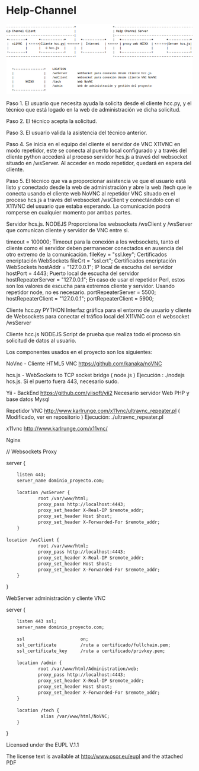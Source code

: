 # Help-Channel

![Alt text](/hc.png?raw=true "Diagrama Servidor")

Paso 1. El usuario que necesita ayuda la solicita desde el cliente hcc.py, y el técnico que está logado en la web de administración ve dicha solicitud.

Paso 2. El técnico acepta la solicitud.

Paso 3. El usuario valida la asistencia del técnico anterior.

Paso 4. Se inicia en el equipo del cliente el servidor de VNC X11VNC en modo repetidor, este se conecta al puerto local configurado y a través del cliente python accederá al proceso servidor hcs.js a traveś del websocket situado en /wsServer.
Al acceder en modo repetidor, quedará en espera del cliente.

Paso 5. El técnico que va a proporcionar asistencia ve que el usuario está listo y conectado desde la web de administración y abre la web /tech que le conecta usando el cliente web NoVNC al repetidor VNC situado en el proceso hcs.js a través del websocket /wsClient y conectándolo con el X11VNC del usuario que estaba esperando. La comunicación podrá romperse en cualquier momento por ambas partes.


Servidor hcs.js. NODEJS
Proporciona los websockets /wsClient y /wsServer que comunican cliente y servidor de VNC entre si.  

timeout = 100000;       Timeout para la conexión a los websockets, tanto el cliente como el servidor deben permanecer conectados en ausencia del otro extremo de la comunicación. 
fileKey = "ssl.key";    Certificados encriptación WebSockets
fileCrt = "ssl.crt";    Certificados encriptación WebSockets
hostAddr = "127.0.0.1"; IP local de escucha del servidor
hostPort = 4443;	Puerto local de escucha del servidor		      
hostRepeaterServer = "127.0.0.1";    En caso de usar el repetidor Perl, estos son los valores de escucha para extremos cliente y servidor. Usando repetidor node, no es necesario.
portRepeaterServer = 5500;
hostRepeaterClient = "127.0.0.1";
portRepeaterClient = 5900;

Cliente hcc.py PYTHON
Interfaz gráfica para el entorno de usuario y cliente de Websockets para conectar el tráfico local del X11VNC con el websocket /wsServer 

Cliente hcc.js NODEJS
Script de prueba que realiza todo el proceso sin solicitud de datos al usuario.



Los componentes usados en el proyecto son los siguientes:

NoVnc - Cliente HTML5 VNC
https://github.com/kanaka/noVNC

hcs.js - WebSockets to TCP socket bridge ( node.js )
Ejecución : ./nodejs hcs.js. Si el puerto fuera 443, necesario sudo.

Yii - BackEnd
https://github.com/yiisoft/yii2
Necesario servidor Web PHP y base datos Mysql

Repetidor VNC
http://www.karlrunge.com/x11vnc/ultravnc_repeater.pl    ( Modificado, ver en repositorio )
Ejecución: ./ultravnc_repeater.pl

x11vnc
http://www.karlrunge.com/x11vnc/

Nginx

// Websockets Proxy

server {

        listen 443;
        server_name dominio_proyecto.com;

        location /wsServer {
                root /var/www/html;
                proxy_pass http://localhost:4443;
                proxy_set_header X-Real-IP $remote_addr;
                proxy_set_header Host $host;
                proxy_set_header X-Forwarded-For $remote_addr;
        }

	location /wsClient {
                root /var/www/html;
                proxy_pass http://localhost:4443;
                proxy_set_header X-Real-IP $remote_addr;
                proxy_set_header Host $host;
                proxy_set_header X-Forwarded-For $remote_addr;
        }

}

WebServer administración y cliente VNC

server {

        listen 443 ssl;
        server_name dominio_proyecto.com;

        ssl                     on;
        ssl_certificate         /ruta a certificado/fullchain.pem;
        ssl_certificate_key     /ruta a certificado/privkey.pem;

        location /admin {
                root /var/www/html/Administration/web;
                proxy_pass http://localhost:4443;
                proxy_set_header X-Real-IP $remote_addr;
                proxy_set_header Host $host;
                proxy_set_header X-Forwarded-For $remote_addr;
        }

        location /tech {
                 alias /var/www/html/NoVNC;
        }
}


Licensed under the EUPL V.1.1

The license text is available at http://www.osor.eu/eupl and the attached PDF
